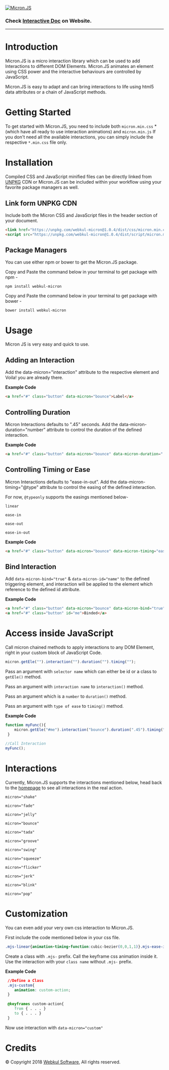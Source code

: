 [![Micron.JS](https://webkul.com/blog/wp-content/uploads/2018/01/micron-logo.png)](https://webkul.github.io/micron)

### Check [Interactive Doc](https://webkul.github.io/micron/docs.html) on Website.
---

# Introduction
Micron.JS is a micro interaction library which can be used to add Interactions to different DOM Elements. Micron.JS animates an element using CSS power and the interactive behaviours are controlled by JavaScript.

Micron.JS is easy to adapt and can bring interactions to life using html5 data attributes or a chain of JavaScript methods.

# Getting Started
To get started with Micron.JS, you need to include both `micron.min.css` * (which have all ready to use interaction animations) and `micron.min.js`
If you don't need all the available interactions, you can simply include the respective `*.min.css` file only.

# Installation
Compiled CSS and JavaScript minified files can be directly linked from [UNPKG](https://unpkg.com/#/) CDN or Micron.JS can be included within your workflow using your favorite package managers as well.

## Link form UNPKG CDN
Include both the Micron CSS and JavaScript files in the header section of your document.

```html
<link href="https://unpkg.com/webkul-micron@1.0.4/dist/css/micron.min.css" type="text/css" rel="stylesheet">
<script src="https://unpkg.com/webkul-micron@1.0.4/dist/script/micron.min.js" type="text/javascript"></script>
```

## Package Managers
You can use either npm or bower to get the Micron.JS package.

Copy and Paste the command below in your terminal to get package with npm -
```cli
npm install webkul-micron
```

Copy and Paste the command below in your terminal to get package with bower -
```cli
bower install webkul-micron
```

# Usage
Micron JS is very easy and quick to use.

## Adding an Interaction
Add the data-micron="interaction" attribute to the respective element and Voila! you are already there.

**Example Code**

```html
<a href="#" class="button" data-micron="bounce">Label</a>
```

## Controlling Duration
Micron Interactions defaults to ".45" seconds. Add the data-micron-duration="number" attribute to control the duration of the defined interaction.

**Example Code**

```html
<a href="#" class="button" data-micron="bounce" data-micron-duration=".95">Label</a>
```

## Controlling Timing or Ease
Micron Interactions defaults to "ease-in-out". Add the data-micron-timing="@type" attribute to control the easing of the defined interaction.

For now, `@typeonly` supports the easings mentioned below-
  
`linear`

`ease-in`

`ease-out`

`ease-in-out`

**Example Code**  

```html
<a href="#" class="button" data-micron="bounce" data-micron-timing="ease-in">Label</a>
```

## Bind Interaction
Add `data-micron-bind="true"` & `data-micron-id="name"` to the defined triggering element, and interaction will be applied to the element which reference to the defined id attribute.

**Example Code**

```html
<a href="#" class="button" data-micron="bounce" data-micron-bind="true" data-micron-id="me">Label</a> 
<a href="#" class="button" id="me">Binded</a>
```

# Access inside JavaScript
Call micron chained methods to apply interactions to any DOM Element, right in your custom block of JavaScript Code.

```javascript
micron.getEle("").interaction("").duration("").timing("");
```
Pass an argument with `selector name` which can either be id or a class to `getEle()` method.

Pass an argument with `interaction name` to `interaction()` method.

Pass an argument which is a `number` to `duration()` method.

Pass an argument with `type of ease` to `timing()` method.

**Example Code**

```javascript
function myFunc(){
    micron.getEle("#me").interaction("bounce").duration(".45").timing("ease-out");
 }
 
//Call Interaction
myFunc();
```

# Interactions
Currently, Micron.JS supports the interactions mentioned below, head back to the [homepage](https://webkul.github.io/micron) to see all interactions in the real action.

`micron="shake"`

`micron="fade"`

`micron="jelly"`

`micron="bounce"`

`micron="tada"`

`micron="groove"`

`micron="swing"`

`micron="squeeze"`

`micron="flicker"`

`micron="jerk"`


`micron="blink"`

`micron="pop"`

# Customization
You can even add your very own css interaction to Micron.JS.

First include the code mentioned below in your css file.

```css
.mjs-linear{animation-timing-function:cubic-bezier(0,0,1,1)}.mjs-ease-in{animation-timing-function:cubic-bezier(.4,0,1,1)}.mjs-ease-out{animation-timing-function:cubic-bezier(0,0,.2,1)}.mjs-ease-in-out{animation-timing-function:cubic-bezier(.4,0,.2,1)}
```

Create a class with `.mjs-` prefix. Call the keyframe css animation inside it. Use the interaction with your `class name` without `.mjs-` prefix.

**Example Code**

```css
 //Define a Class
 .mjs-custom{
    animation: custom-action;    
 }
 
 @keyframes custom-action{
    from { . . . }    
    to { . . . }    
 }    
```

Now use interaction with `data-micron="custom"`

# Credits
&copy; Copyright 2018 [Webkul Software](https://webkul.com), All rights reserved.